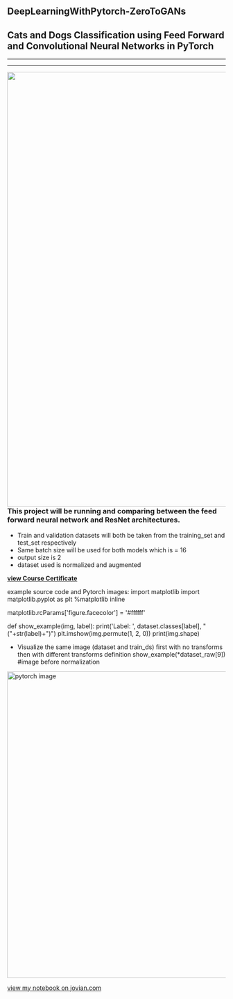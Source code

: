## DeepLearningWithPytorch-ZeroToGANs

## Cats and Dogs Classification using Feed Forward and Convolutional Neural Networks in PyTorch

--- 


---


<img src='https://media.giphy.com/media/Rdx8SHjHhiVUI/giphy.gif'
style="width:1000px; float: left; margin: 0 0px 0px 0px;"></img> 


---





---



### This project will be running and  comparing between the feed forward neural network and ResNet architectures.

- Train and validation datasets will both be taken from the training_set and test_set respectively 
- Same batch size will be used for both models which is = 16
- output size is 2
- dataset used is normalized and augmented

**[view Course Certificate](https://jovian.com/certificate/MFQTGOJVGI)**

example source code and Pytorch images:
import matplotlib
import matplotlib.pyplot as plt
%matplotlib inline

matplotlib.rcParams['figure.facecolor'] = '#ffffff'


def show_example(img, label):
    print('Label: ', dataset.classes[label], "("+str(label)+")")
    plt.imshow(img.permute(1, 2, 0))
    print(img.shape)

- Visualize the same image (dataset and train_ds) first with no transforms then with different transforms definition
  show_example(*dataset_raw[9]) #image before normalization
<img width="705" alt="pytorch image" src="https://github.com/dajo09/DeepLearningWithPytorch-ZeroToGANs/assets/33592524/2e1af430-7369-4f28-a80e-29a9ea562878">


[view my notebook on jovian.com](https://jovian.com/dajo09/zerotogans-course-project)


